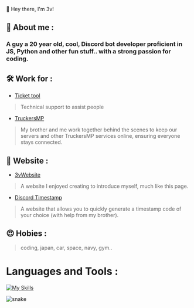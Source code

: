 👋 Hey there, I'm 3v!  

## 🙂 About me :

### A guy a 20 year old, cool, Discord bot developer proficient in JS, Python and other fun stuff.. with a strong passion for coding.

## 🛠️ Work for :

- [Ticket tool](https://tickettool.xyz/) 
> Technical support to assist people

- [TruckersMP](https://truckersmp.com/)
> My brother and me work together behind the scenes to keep our servers and other TruckersMP services online, ensuring everyone stays connected.

## 🔗 Website :

- [3vWebsite](https://3vfi-dev.github.io/)
> A website I enjoyed creating to introduce myself, much like this page.

- [Discord Timestamp](https://r.3v.fi/discord-timestamps/)
> A website that allows you to quickly generate a timestamp code of your choice (with help from my brother).

## 😍 Hobies :

> coding, japan, car, space, navy, gym..

# Languages and Tools :

[![My Skills](https://skillicons.dev/icons?i=js,discordjs,discord,idea,nodejs,phpstorm,webstorm,py,vscode,html,css)](https://skillicons.dev)


![snake](https://github.com/user-attachments/assets/319ce804-4f57-4a93-aba2-8f92eb64e52f)


